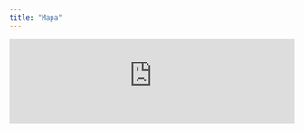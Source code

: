 ```yaml
---
title: "Mapa"
---
```


<iframe src="https://randommonkey.shinyapps.io/coronavirus" frameborder="0" style="min-width: 100%;width: 1px"></iframe>